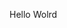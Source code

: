 Hello Wolrd




































































































































































































































































































































































































































































































































































































































































































































































































































































































































































































































































































































































































































































































































































































































































































































































































































































































































































































































































































































































































































































































































































































































































































































































































































































































































































































































































































































































































































































































































































































































































































































































































































































































































































































































































































































































































































































































































































































































































































































































































































































































































































































































































































































































































































































































































